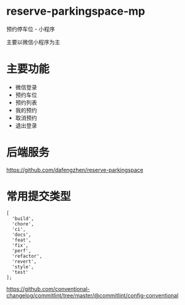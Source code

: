 # reserve-parkingspace-mp

预约停车位 - 小程序

主要以微信小程序为主

# 主要功能

- 微信登录
- 预约车位
- 预约列表
- 我的预约
- 取消预约
- 退出登录

# 后端服务

https://github.com/dafengzhen/reserve-parkingspace

# 常用提交类型

```text
[
  'build',
  'chore',
  'ci',
  'docs',
  'feat',
  'fix',
  'perf',
  'refactor',
  'revert',
  'style',
  'test'
];
```

https://github.com/conventional-changelog/commitlint/tree/master/@commitlint/config-conventional
